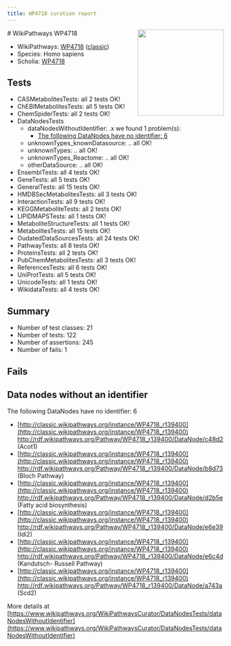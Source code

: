 ```yaml
---
title: WP4718 curation report
---
```


<img style="float: right; width: 200px" src="https://upload.wikimedia.org/wikipedia/commons/thumb/8/83/Wplogo_with_text_500.png/640px-Wplogo_with_text_500.png" />
# WikiPathways WP4718

* WikiPathways: [WP4718](https://wikipathways.org/pathways/WP4718) ([classic](https://classic.wikipathways.org/instance/WP4718))
* Species: Homo sapiens
* Scholia: [WP4718](https://scholia.toolforge.org/wikipathways/WP4718)
## Tests
* CASMetabolitesTests: all 2 tests OK!
* ChEBIMetabolitesTests: all 5 tests OK!
* ChemSpiderTests: all 2 tests OK!
* DataNodesTests
    * dataNodesWithoutIdentifier: .x we found 1 problem(s):
        * [The following DataNodes have no identifier: 6](#d2d32fa5)
    * unknownTypes_knownDatasource: .. all OK!
    * unknownTypes: .. all OK!
    * unknownTypes_Reactome: .. all OK!
    * otherDataSource: .. all OK!
* EnsemblTests: all 4 tests OK!
* GeneTests: all 5 tests OK!
* GeneralTests: all 15 tests OK!
* HMDBSecMetabolitesTests: all 3 tests OK!
* InteractionTests: all 9 tests OK!
* KEGGMetaboliteTests: all 2 tests OK!
* LIPIDMAPSTests: all 1 tests OK!
* MetaboliteStructureTests: all 1 tests OK!
* MetabolitesTests: all 15 tests OK!
* OudatedDataSourcesTests: all 24 tests OK!
* PathwayTests: all 8 tests OK!
* ProteinsTests: all 2 tests OK!
* PubChemMetabolitesTests: all 3 tests OK!
* ReferencesTests: all 6 tests OK!
* UniProtTests: all 5 tests OK!
* UnicodeTests: all 1 tests OK!
* WikidataTests: all 4 tests OK!


## Summary

* Number of test classes: 21
* Number of tests: 122
* Number of assertions: 245
* Number of fails: 1

## Fails

<a name="d2d32fa5" />

## Data nodes without an identifier

The following DataNodes have no identifier: 6

* [http://classic.wikipathways.org/instance/WP4718_r139400](http://classic.wikipathways.org/instance/WP4718_r139400) http://rdf.wikipathways.org/Pathway/WP4718_r139400/DataNode/c48d2 (Acot1)
* [http://classic.wikipathways.org/instance/WP4718_r139400](http://classic.wikipathways.org/instance/WP4718_r139400) http://rdf.wikipathways.org/Pathway/WP4718_r139400/DataNode/b8d73 (Bloch Pathway)
* [http://classic.wikipathways.org/instance/WP4718_r139400](http://classic.wikipathways.org/instance/WP4718_r139400) http://rdf.wikipathways.org/Pathway/WP4718_r139400/DataNode/d2b5e (Fatty acid biosynthesis)
* [http://classic.wikipathways.org/instance/WP4718_r139400](http://classic.wikipathways.org/instance/WP4718_r139400) http://rdf.wikipathways.org/Pathway/WP4718_r139400/DataNode/e6e39 (Idi2)
* [http://classic.wikipathways.org/instance/WP4718_r139400](http://classic.wikipathways.org/instance/WP4718_r139400) http://rdf.wikipathways.org/Pathway/WP4718_r139400/DataNode/e6c4d (Kandutsch-
Russell 
Pathway)
* [http://classic.wikipathways.org/instance/WP4718_r139400](http://classic.wikipathways.org/instance/WP4718_r139400) http://rdf.wikipathways.org/Pathway/WP4718_r139400/DataNode/a743a (Scd2)


More details at [https://www.wikipathways.org/WikiPathwaysCurator/DataNodesTests/dataNodesWithoutIdentifier](https://www.wikipathways.org/WikiPathwaysCurator/DataNodesTests/dataNodesWithoutIdentifier)

